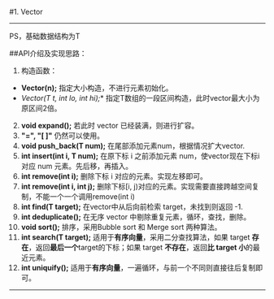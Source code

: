 ﻿#1. Vector

---

PS，基础数据结构为T

##API介绍及实现思路：

1. 构造函数：

* **Vector(n);**
指定大小构造，不进行元素初始化。
* **Vector(T* t, int lo, int hi);**
指定T数组的一段区间构造，此时vector最大小为原区间2倍。
2. **void expand();**
若此时 vector 已经装满，则进行扩容。
3. **"=", "[ ]"** 仍然可以使用。
4. **void push_back(T num);**
在尾部添加元素num，根据情况扩大vector.
5. **int insert(int i, T num);**
在原下标 i 之前添加元素 num，使vector现在下标i对应 num 元素。先后移，再插入。
6. **int remove(int i);**
删除下标 i 对应的元素。实现左移即可。
7. **int remove(int i, int j);**
删除下标[i, j)对应的元素。实现需要直接跨越空间复制，不能一个一个调用remove(int i)
8. **int find(T target);**
在vector中从后向前检索 target，未找到则返回 -1.
9. **int deduplicate();**
在无序 vector 中剔除重复元素，循环，查找，删除。
10. **void sort();**
排序，采用Bubble sort 和 Merge sort 两种算法。
11. **int search(T target);**
适用于**有序向量**，采用二分查找算法，如果 target **存在**，返回**最后一个**target的下标；如果 target **不存在**，返回**比 target 小**的最近元素。
12. **int uniquify();**
适用于**有序向量**，一遍循环，与前一个不同则直接往后复制即可。

---
